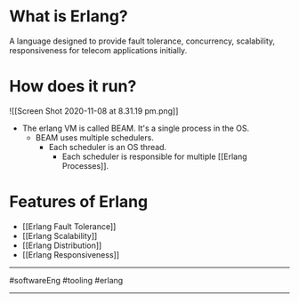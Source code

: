 # What is Erlang?
A language designed to provide fault tolerance, concurrency, scalability, responsiveness for telecom applications initially. 

# How does it run?
![[Screen Shot 2020-11-08 at 8.31.19 pm.png]]
- The erlang VM is called BEAM. It's a single process in the OS. 
	- BEAM uses multiple schedulers.
		- Each scheduler is an OS thread.
			- Each scheduler is responsible for multiple [[Erlang Processes]].

# Features of Erlang
- [[Erlang Fault Tolerance]]
- [[Erlang Scalability]]
- [[Erlang Distribution]]
- [[Erlang Responsiveness]]

---

#softwareEng #tooling #erlang

___